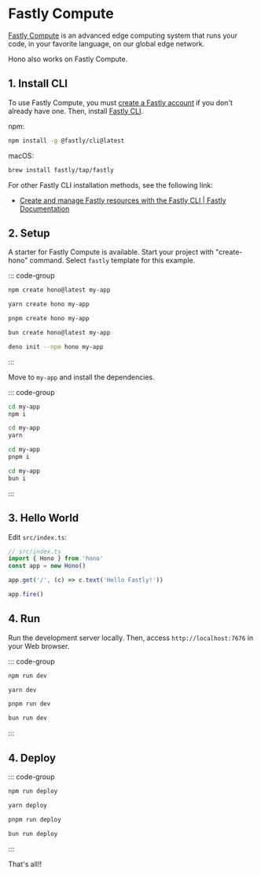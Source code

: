 # Fastly Compute

[Fastly Compute](https://www.fastly.com/products/edge-compute) is an advanced edge computing system that runs your code, in your favorite language, on our global edge network.

Hono also works on Fastly Compute.

## 1. Install CLI

To use Fastly Compute, you must [create a Fastly account](https://www.fastly.com/signup/) if you don't already have one.
Then, install [Fastly CLI](https://github.com/fastly/cli).

npm:

```sh
npm install -g @fastly/cli@latest
```

macOS:

```sh
brew install fastly/tap/fastly
```

For other Fastly CLI installation methods, see the following link:

- [Create and manage Fastly resources with the Fastly CLI | Fastly Documentation](https://www.fastly.com/documentation/reference/tools/cli/#installing)

## 2. Setup

A starter for Fastly Compute is available.
Start your project with "create-hono" command.
Select `fastly` template for this example.

::: code-group

```sh [npm]
npm create hono@latest my-app
```

```sh [yarn]
yarn create hono my-app
```

```sh [pnpm]
pnpm create hono my-app
```

```sh [bun]
bun create hono@latest my-app
```

```sh [deno]
deno init --npm hono my-app
```

:::

Move to `my-app` and install the dependencies.

::: code-group

```sh [npm]
cd my-app
npm i
```

```sh [yarn]
cd my-app
yarn
```

```sh [pnpm]
cd my-app
pnpm i
```

```sh [bun]
cd my-app
bun i
```

:::

## 3. Hello World

Edit `src/index.ts`:

```ts
// src/index.ts
import { Hono } from 'hono'
const app = new Hono()

app.get('/', (c) => c.text('Hello Fastly!'))

app.fire()
```

## 4. Run

Run the development server locally. Then, access `http://localhost:7676` in your Web browser.

::: code-group

```sh [npm]
npm run dev
```

```sh [yarn]
yarn dev
```

```sh [pnpm]
pnpm run dev
```

```sh [bun]
bun run dev
```

:::

## 4. Deploy

::: code-group

```sh [npm]
npm run deploy
```

```sh [yarn]
yarn deploy
```

```sh [pnpm]
pnpm run deploy
```

```sh [bun]
bun run deploy
```

:::

That's all!!
